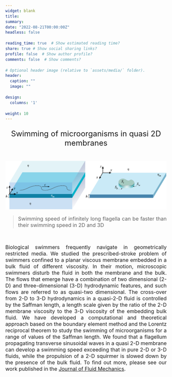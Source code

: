 ```yaml
---
widget: blank
title:
summary: 
date: "2022-08-21T00:00:00Z"
headless: false

reading_time: true  # Show estimated reading time?
share: true # Show social sharing links?
profile: false  # Show author profile?
comments: false  # Show comments?

# Optional header image (relative to `assets/media/` folder).
header:
  caption: ""
  image: ""

design:
  columns: '1'

weight: 10
---
```


<center><p style="font-size: 24px">Swimming of microorganisms in quasi 2D membranes</p></center><br>

<img src="swimmers_in_quasi2D.png">

> <p style="font-size: 16px" align="justify">Swimming speed of infinitely long flagella can be faster than their swimming speed in 2D and 3D </p>

<br>
<p style="font-size: 16px" align="justify">Biological swimmers frequently navigate in geometrically restricted media. We studied the prescribed-stroke problem of swimmers confined to a planar viscous membrane embedded in a bulk fluid of different viscosity. In their motion, microscopic swimmers disturb the fluid in both the membrane and the bulk. The flows that emerge have a combination of two dimensional (2-D) and three-dimensional (3-D) hydrodynamic features, and such flows are referred to as quasi-two dimensional. The cross-over from 2-D to 3-D hydrodynamics in a quasi-2-D fluid is controlled by the Saffman length, a length scale given by the ratio of the 2-D membrane viscosity to the 3-D viscosity of the embedding bulk fluid. We have developed a computational and theoretical approach based on the boundary element method and the Lorentz reciprocal theorem to study the swimming of microorganisms for a range of values of the Saffman length. We found that a flagellum propagating transverse sinusoidal waves in a quasi 2-D membrane can develop a swimming speed exceeding that in pure 2-D or 3-D fluids, while the propulsion of a 2-D squirmer is slowed down by the presence of the bulk fluid.  To find out more, please see our work published in the <a href='https://www.cambridge.org/core/journals/journal-of-fluid-mechanics/article/swimming-of-microorganisms-in-quasitwodimensional-membranes/FAE95F950CDF3D540F15EEF2F603076C/share/511c2fc65b179ffc57591993ec655f2e24b63b24'> Journal of Fluid Mechanics</a>.</p>
